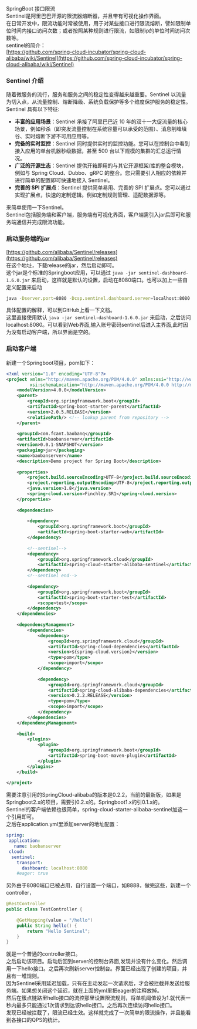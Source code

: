 SpringBoot 接口限流<br />Sentinel是阿里巴巴开源的限流器熔断器，并且带有可视化操作界面。<br />在日常开发中，限流功能时常被使用，用于对某些接口进行限流熔断，譬如限制单位时间内接口访问次数；或者按照某种规则进行限流，如限制ip的单位时间访问次数等。<br />sentinel的简介：<br />[https://github.com/spring-cloud-incubator/spring-cloud-alibaba/wiki/Sentinel](https://github.com/spring-cloud-incubator/spring-cloud-alibaba/wiki/Sentinel)
<a name="27ReA"></a>
### Sentinel 介绍
随着微服务的流行，服务和服务之间的稳定性变得越来越重要。Sentinel 以流量为切入点，从流量控制、熔断降级、系统负载保护等多个维度保护服务的稳定性。<br />Sentinel 具有以下特征:

- **丰富的应用场景**：Sentinel 承接了阿里巴巴近 10 年的双十一大促流量的核心场景，例如秒杀（即突发流量控制在系统容量可以承受的范围）、消息削峰填谷、实时熔断下游不可用应用等。
- **完备的实时监控**：Sentinel 同时提供实时的监控功能。您可以在控制台中看到接入应用的单台机器秒级数据，甚至 500 台以下规模的集群的汇总运行情况。
- **广泛的开源生态**：Sentinel 提供开箱即用的与其它开源框架/库的整合模块，例如与 Spring Cloud、Dubbo、gRPC 的整合。您只需要引入相应的依赖并进行简单的配置即可快速地接入 Sentinel。
- **完善的 SPI 扩展点**：Sentinel 提供简单易用、完善的 SPI 扩展点。您可以通过实现扩展点，快速的定制逻辑。例如定制规则管理、适配数据源等。

来简单使用一下Sentinel。<br />Sentinel包括服务端和客户端，服务端有可视化界面，客户端需引入jar后即可和服务端通信并完成限流功能。
<a name="cMTrz"></a>
### 启动服务端的jar
[https://github.com/alibaba/Sentinel/releases](https://github.com/alibaba/Sentinel/releases)<br />在这个地址，下载release的jar，然后启动即可。<br />这个jar是个标准的Springboot应用，可以通过 `java -jar sentinel-dashboard-1.6.0.jar` 来启动，这样就是默认的设置，启动在8080端口。也可以加上一些自定义配置来启动
```bash
java -Dserver.port=8080 -Dcsp.sentinel.dashboard.server=localhost:8080 -Dproject.name=sentinel-dashboard -jar sentinel-dashboard.jar。
```
具体配置的解释，可以到GitHub上看一下文档。<br />这里直接使用默认 `java -jar sentinel-dashboard-1.6.0.jar` 来启动，之后访问localhost:8080。可以看到Web界面,输入账号密码sentinel后进入主界面,此时因为没有启动客户端，所以界面是空的。
<a name="1pFuf"></a>
### 启动客户端
新建一个Springboot项目，pom如下：
```xml
<?xml version="1.0" encoding="UTF-8"?>
<project xmlns="http://maven.apache.org/POM/4.0.0" xmlns:xsi="http://www.w3.org/2001/XMLSchema-instance"
         xsi:schemaLocation="http://maven.apache.org/POM/4.0.0 http://maven.apache.org/xsd/maven-4.0.0.xsd">
    <modelVersion>4.0.0</modelVersion>
    <parent>
        <groupId>org.springframework.boot</groupId>
        <artifactId>spring-boot-starter-parent</artifactId>
        <version>2.0.5.RELEASE</version>
        <relativePath/> <!-- lookup parent from repository -->
    </parent>
    
    <groupId>com.fcant.baobanq</groupId>
    <artifactId>baobanserver</artifactId>
    <version>0.0.1-SNAPSHOT</version>
    <packaging>jar</packaging>
    <name>baobanserver</name>
    <description>Demo project for Spring Boot</description>
 
    <properties>
        <project.build.sourceEncoding>UTF-8</project.build.sourceEncoding>
        <project.reporting.outputEncoding>UTF-8</project.reporting.outputEncoding>
        <java.version>1.8</java.version>
        <spring-cloud.version>Finchley.SR1</spring-cloud.version>
    </properties>
 
    <dependencies>
       
        <dependency>
            <groupId>org.springframework.boot</groupId>
            <artifactId>spring-boot-starter-web</artifactId>
        </dependency>
       
        <!--sentinel-->
        <dependency>
            <groupId>org.springframework.cloud</groupId>
            <artifactId>spring-cloud-starter-alibaba-sentinel</artifactId>
        </dependency>
        <!--sentinel end-->
       
        <dependency>
            <groupId>org.springframework.boot</groupId>
            <artifactId>spring-boot-starter-test</artifactId>
            <scope>test</scope>
        </dependency>
    </dependencies>
 
    <dependencyManagement>
        <dependencies>
            <dependency>
                <groupId>org.springframework.cloud</groupId>
                <artifactId>spring-cloud-dependencies</artifactId>
                <version>${spring-cloud.version}</version>
                <type>pom</type>
                <scope>import</scope>
            </dependency>
 
            <dependency>
                <groupId>org.springframework.cloud</groupId>
                <artifactId>spring-cloud-alibaba-dependencies</artifactId>
                <version>0.2.2.RELEASE</version>
                <type>pom</type>
                <scope>import</scope>
            </dependency>
        </dependencies>
    </dependencyManagement>
 
    <build>
        <plugins>
            <plugin>
                <groupId>org.springframework.boot</groupId>
                <artifactId>spring-boot-maven-plugin</artifactId>
            </plugin>
        </plugins>
    </build>
 
</project>
```
需要注意引用的SpringCloud-alibaba的版本是0.2.2，当前的最新版，如果是Springboot2.x的项目，需要引0.2.x的。Springboot1.x的引0.1.x的。<br />Sentinel的客户端依赖也很简单，spring-cloud-starter-alibaba-sentinel加这一个引用即可。<br />之后在application.yml里添加server的地址配置：
```yaml
spring:
 application:
   name: baobanserver
 cloud:
  sentinel:
    transport:
      dashboard: localhost:8080
    #eager: true
```
另外由于8080端口已被占用，自行设置一个端口，如8888，做完这些，新建一个controller，
```java
@RestController
public class TestController {
 
    @GetMapping(value = "/hello")
    public String hello() {
        return "Hello Sentinel";
    }
}
```
就是一个普通的controller接口。<br />之后启动该项目。启动后回到server的控制台界面,发现并没有什么变化。然后调用一下hello接口。之后再次刷新server控制台。界面已经出现了创建的项目，并且有一堆规则。<br />因为Sentinel采用延迟加载，只有在主动发起一次请求后，才会被拦截并发送给服务端。如果想关闭这个延迟，就在上面的yml里把eager的注释放掉。<br />然后在簇点链路里hello接口的流控那里设置限流规则，将单机阈值设为1.就代表一秒内最多只能通过1次请求到达该hello接口。之后再次连续访问hello接口。<br />发现已经被拦截了，限流已经生效。这样就完成了一次简单的限流操作，并且能看到各接口的QPS的统计。
